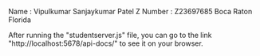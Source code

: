 Name : Vipulkumar Sanjaykumar Patel
Z Number : Z23697685
Boca Raton
Florida


After running the "studentserver.js" file, you can go to the link "http://localhost:5678/api-docs/" to see it on your browser.


